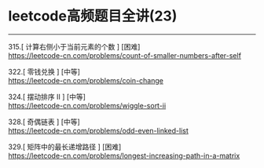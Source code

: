 # leetcode高频题目全讲(23)


---



315.[ 计算右侧小于当前元素的个数 ] [困难]  
https://leetcode-cn.com/problems/count-of-smaller-numbers-after-self

322.[ 零钱兑换 ] [中等]  
https://leetcode-cn.com/problems/coin-change

324.[ 摆动排序 II ] [中等]  
https://leetcode-cn.com/problems/wiggle-sort-ii


328.[ 奇偶链表 ] [中等]  
https://leetcode-cn.com/problems/odd-even-linked-list

329.[ 矩阵中的最长递增路径 ] [困难]  
https://leetcode-cn.com/problems/longest-increasing-path-in-a-matrix


